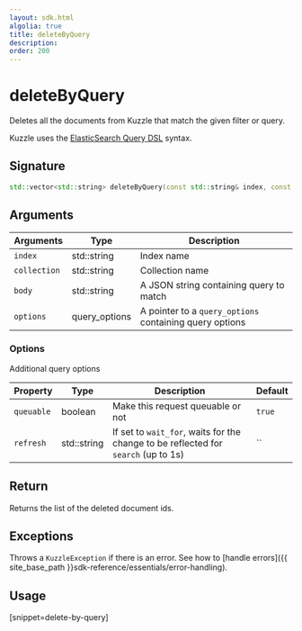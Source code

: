 ```yaml
---
layout: sdk.html
algolia: true
title: deleteByQuery
description:
order: 200
---
```


# deleteByQuery

Deletes all the documents from Kuzzle that match the given filter or query.

Kuzzle uses the [ElasticSearch Query DSL](https://www.elastic.co/guide/en/elasticsearch/reference/5.x/query-dsl.html) syntax.

## Signature

```cpp
std::vector<std::string> deleteByQuery(const std::string& index, const std::string& collection, const std::string& body, query_options *options=nullptr)
```

## Arguments

| Arguments | Type | Description |
| --- | --- | --- |
| `index` | std::string | Index name |
| `collection` | std::string | Collection name |
| `body` | std::string | A JSON string containing query to match |
| `options` | query_options | A pointer to a `query_options` containing query options |

### Options

Additional query options

| Property   | Type    | Description                       | Default |
| ---------- | ------- | --------------------------------- | ------- |
| `queuable` | boolean | Make this request queuable or not | `true`  |
| `refresh` | std::string | If set to `wait_for`, waits for the change to be reflected for `search` (up to 1s) | `` |

## Return

Returns the list of the deleted document ids.

## Exceptions

Throws a `KuzzleException` if there is an error. See how to [handle errors]({{ site_base_path }}sdk-reference/essentials/error-handling).

## Usage

[snippet=delete-by-query]
